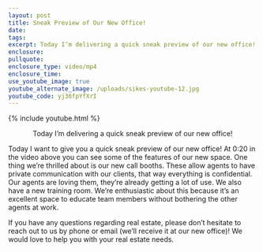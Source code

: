 ```yaml
---
layout: post
title: Sneak Preview of Our New Office!
date:
tags:
excerpt: Today I’m delivering a quick sneak preview of our new office!
enclosure:
pullquote:
enclosure_type: video/mp4
enclosure_time:
use_youtube_image: true
youtube_alternate_image: /uploads/sikes-youtube-12.jpg
youtube_code: yj36fpYfXrI
---
```


{% include youtube.html %}<center>Today I’m delivering a quick sneak preview of our new office!</center>

Today I want to give you a quick sneak preview of our new office\! At 0:20 in the video above you can see some of the features of our new space. One thing we’re thrilled about is our new call booths. These allow agents to have private communication with our clients, that way everything is confidential. Our agents are loving them, they’re already getting a lot of use. We also have a new training room. We’re enthusiastic about this because it’s an excellent space to educate team members without bothering the other agents at work.&nbsp;

If you have any questions regarding real estate, please don’t hesitate to reach out to us by phone or email (we’ll receive it at our new office)\! We would love to help you with your real estate needs.&nbsp;